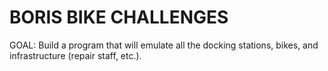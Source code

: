 # BORIS BIKE CHALLENGES

GOAL: Build a program that will emulate all the docking stations, bikes, and infrastructure (repair staff, etc.).
